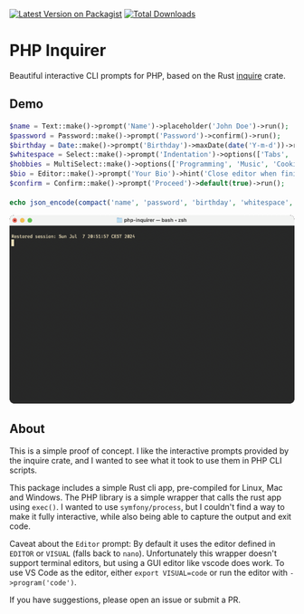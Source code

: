 [![Latest Version on Packagist](https://img.shields.io/packagist/v/mortenscheel/php-inquirer.svg?style=flat-square)](https://packagist.org/packages/mortenscheel/php-inquirer)
[![Total Downloads](https://img.shields.io/packagist/dt/mortenscheel/php-inquirer.svg?style=flat-square)](https://packagist.org/packages/mortenscheel/php-inquirer)
# PHP Inquirer

Beautiful interactive CLI prompts for PHP, based on the Rust [inquire](https://github.com/mikaelmello/inquire) crate.

## Demo
```php
$name = Text::make()->prompt('Name')->placeholder('John Doe')->run();
$password = Password::make()->prompt('Password')->confirm()->run();
$birthday = Date::make()->prompt('Birthday')->maxDate(date('Y-m-d'))->run();
$whitespace = Select::make()->prompt('Indentation')->options(['Tabs', 'Spaces'])->run();
$hobbies = MultiSelect::make()->options(['Programming', 'Music', 'Cooking'])->initial(['Programming'])->run();
$bio = Editor::make()->prompt('Your Bio')->hint('Close editor when finished')->run();
$confirm = Confirm::make()->prompt('Proceed')->default(true)->run();

echo json_encode(compact('name', 'password', 'birthday', 'whitespace', 'hobbies', 'bio', 'confirm'), JSON_PRETTY_PRINT);
```
![](./demo.gif)

## About
This is a simple proof of concept. I like the interactive prompts provided by the inquire crate,
and I wanted to see what it took to use them in PHP CLI scripts.

This package includes a simple Rust cli app, pre-compiled for Linux, Mac and Windows.
The PHP library is a simple wrapper that calls the rust app using `exec()`. I wanted to use
`symfony/process`, but I couldn't find a way to make it fully interactive, while also being able to capture
the output and exit code.

Caveat about the `Editor` prompt: By default it uses the editor defined in `EDITOR` or `VISUAL` (falls back to `nano`).
Unfortunately this wrapper doesn't support terminal editors, but using a GUI editor like vscode does work.
To use VS Code as the editor, either `export VISUAL=code` or run the editor with `->program('code')`.

If you have suggestions, please open an issue or submit a PR.
